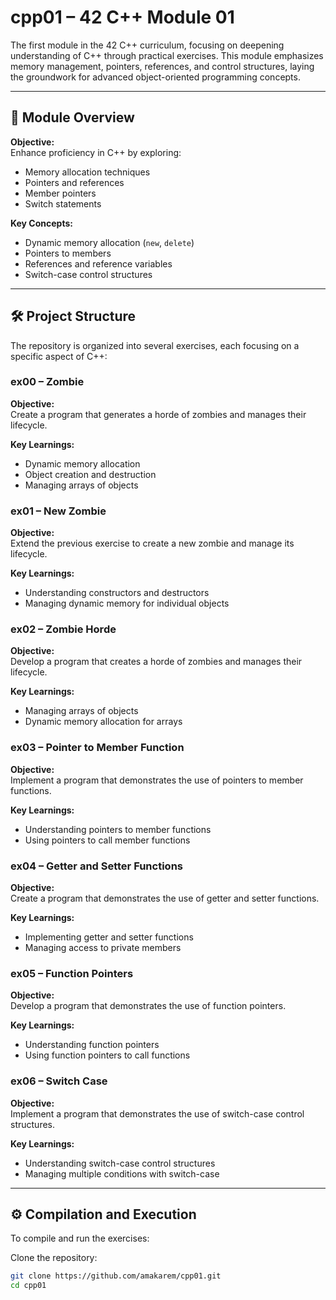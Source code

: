 # cpp01 – 42 C++ Module 01

The first module in the 42 C++ curriculum, focusing on deepening understanding of C++ through practical exercises. This module emphasizes memory management, pointers, references, and control structures, laying the groundwork for advanced object-oriented programming concepts.

---

## 📘 Module Overview

**Objective:**  
Enhance proficiency in C++ by exploring:

- Memory allocation techniques
- Pointers and references
- Member pointers
- Switch statements

**Key Concepts:**

- Dynamic memory allocation (`new`, `delete`)
- Pointers to members
- References and reference variables
- Switch-case control structures

---

## 🛠️ Project Structure

The repository is organized into several exercises, each focusing on a specific aspect of C++:

### ex00 – Zombie

**Objective:**  
Create a program that generates a horde of zombies and manages their lifecycle.

**Key Learnings:**

- Dynamic memory allocation
- Object creation and destruction
- Managing arrays of objects

### ex01 – New Zombie

**Objective:**  
Extend the previous exercise to create a new zombie and manage its lifecycle.

**Key Learnings:**

- Understanding constructors and destructors
- Managing dynamic memory for individual objects

### ex02 – Zombie Horde

**Objective:**  
Develop a program that creates a horde of zombies and manages their lifecycle.

**Key Learnings:**

- Managing arrays of objects
- Dynamic memory allocation for arrays

### ex03 – Pointer to Member Function

**Objective:**  
Implement a program that demonstrates the use of pointers to member functions.

**Key Learnings:**

- Understanding pointers to member functions
- Using pointers to call member functions

### ex04 – Getter and Setter Functions

**Objective:**  
Create a program that demonstrates the use of getter and setter functions.

**Key Learnings:**

- Implementing getter and setter functions
- Managing access to private members

### ex05 – Function Pointers

**Objective:**  
Develop a program that demonstrates the use of function pointers.

**Key Learnings:**

- Understanding function pointers
- Using function pointers to call functions

### ex06 – Switch Case

**Objective:**  
Implement a program that demonstrates the use of switch-case control structures.

**Key Learnings:**

- Understanding switch-case control structures
- Managing multiple conditions with switch-case

---

## ⚙️ Compilation and Execution

To compile and run the exercises:

Clone the repository:

   ```bash
   git clone https://github.com/amakarem/cpp01.git
   cd cpp01
  ```
